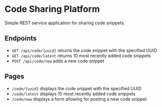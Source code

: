 # Code Sharing Platform
Simple REST service application for sharing code snippets.

## Endpoints
* ```GET /api/code/{uuid}``` returns the code snippet with the specified UUID
* ```GET /api/code/latest``` returns 10 most recently added code snippets
* ```POST /api/code/new``` adds a new code snippet

## Pages
* ```/code/{uuid}``` displays the code snippet with the specified UUID
* ```/code/latest``` displays 10 most recently added code snippets
* ```/code/new``` displays a form allowing for posting a new code snippet

